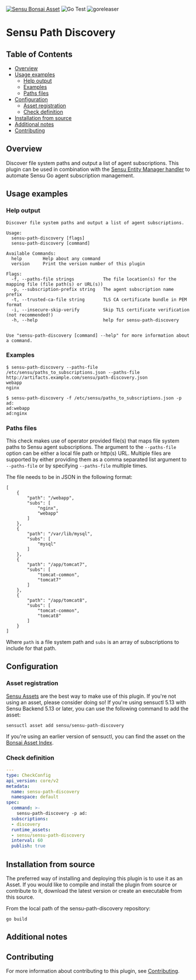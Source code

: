 [![Sensu Bonsai Asset](https://img.shields.io/badge/Bonsai-Download%20Me-brightgreen.svg?colorB=89C967&logo=sensu)](https://bonsai.sensu.io/assets/sensu/sensu-path-discovery)
![Go Test](https://github.com/sensu/sensu-path-discovery/workflows/Go%20Test/badge.svg)
![goreleaser](https://github.com/sensu/sensu-path-discovery/workflows/goreleaser/badge.svg)

# Sensu Path Discovery

## Table of Contents
- [Overview](#overview)
- [Usage examples](#usage-examples)
  - [Help output](#help-output)
  - [Examples](#examples)
  - [Paths files](#paths-files)
- [Configuration](#configuration)
  - [Asset registration](#asset-registration)
  - [Check definition](#check-definition)
- [Installation from source](#installation-from-source)
- [Additional notes](#additional-notes)
- [Contributing](#contributing)

## Overview

Discover file system paths and output a list of agent subscriptions. This plugin can
be used in combination with the [Sensu Entity Manager handler](https://github.com/sensu/sensu-entity-manager)
to automate Sensu Go agent subscription management.

## Usage examples

### Help output

```
Discover file system paths and output a list of agent subscriptions.

Usage:
  sensu-path-discovery [flags]
  sensu-path-discovery [command]

Available Commands:
  help        Help about any command
  version     Print the version number of this plugin

Flags:
  -f, --paths-file strings           The file location(s) for the mapping file (file path(s) or URL(s))
  -p, --subscription-prefix string   The agent subscription name prefix
  -t, --trusted-ca-file string       TLS CA certificate bundle in PEM format
  -i, --insecure-skip-verify         Skip TLS certificate verification (not recommended!)
  -h, --help                         help for sensu-path-discovery


Use "sensu-path-discovery [command] --help" for more information about a command.
```

### Examples

```
$ sensu-path-discovery --paths-file /etc/sensu/paths_to_subscriptions.json --paths-file http://artifacts.example.com/sensu/path-discovery.json
webapp
nginx
```

```
$ sensu-path-discovery -f /etc/sensu/paths_to_subscriptions.json -p ad:
ad:webapp
ad:nginx
```

### Paths files

This check makes use of operator provided file(s) that maps file system paths to Sensu
agent subscriptions.  The argument to the `--paths-file` option can be either a local file
path or http(s) URL. Multiple files are supported by either providing them as a comma
separated list argument to `--paths-file` or by specifying `--paths-file` multiple times.

The file needs to be in JSON in the following format:

```
[
	{
		"path": "/webapp",
		"subs": [
			"nginx",
			"webapp"
		]
	},
	{
		"path": "/var/lib/mysql",
		"subs": [
			"mysql"
		]
	},
	{
		"path": "/app/tomcat7",
		"subs": [
			"tomcat-common",
			"tomcat7"
		]
	},
	{
		"path": "/app/tomcat8",
		"subs": [
			"tomcat-common",
			"tomcat8"
		]
	}
]
```

Where `path` is a file system path and `subs` is an array of subscriptions to include for that path.

## Configuration

### Asset registration

[Sensu Assets][10] are the best way to make use of this plugin. If you're not using an asset, please
consider doing so! If you're using sensuctl 5.13 with Sensu Backend 5.13 or later, you can use the
following command to add the asset:

```
sensuctl asset add sensu/sensu-path-discovery
```

If you're using an earlier version of sensuctl, you can find the asset on the [Bonsai Asset Index](https://bonsai.sensu.io/assets/sensu/sensu-path-discovery).

### Check definition

```yml
---
type: CheckConfig
api_version: core/v2
metadata:
  name: sensu-path-discovery
  namespace: default
spec:
  command: >-
    sensu-path-discovery -p ad:
  subscriptions:
  - discovery
  runtime_assets:
  - sensu/sensu-path-discovery
  interval: 60
  publish: true
```

## Installation from source

The preferred way of installing and deploying this plugin is to use it as an Asset. If you would
like to compile and install the plugin from source or contribute to it, download the latest version
or create an executable from this source.

From the local path of the sensu-path-discovery repository:

```
go build
```

## Additional notes

## Contributing

For more information about contributing to this plugin, see [Contributing][1].

[1]: https://github.com/sensu/sensu-go/blob/master/CONTRIBUTING.md
[10]: https://docs.sensu.io/sensu-go/latest/reference/assets/
